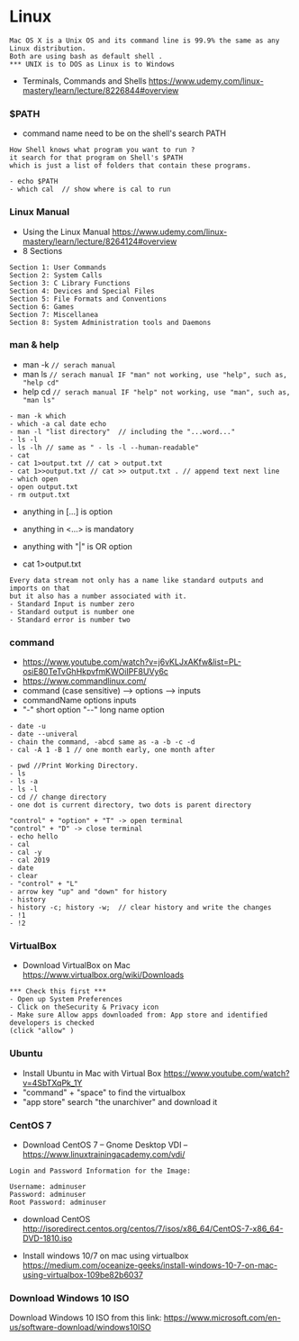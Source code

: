 # Linux
```
Mac OS X is a Unix OS and its command line is 99.9% the same as any Linux distribution. 
Both are using bash as default shell .
*** UNIX is to DOS as Linux is to Windows
```

- Terminals, Commands and Shells
https://www.udemy.com/linux-mastery/learn/lecture/8226844#overview

### $PATH 
- command name need to be on the shell's search PATH
```
How Shell knows what program you want to run ?
it search for that program on Shell's $PATH 
which is just a list of folders that contain these programs.
```
```
- echo $PATH
- which cal  // show where is cal to run
```
### Linux Manual
- Using the Linux Manual
https://www.udemy.com/linux-mastery/learn/lecture/8264124#overview
- 8 Sections
```
Section 1: User Commands
Section 2: System Calls
Section 3: C Library Functions
Section 4: Devices and Special Files
Section 5: File Formats and Conventions
Section 6: Games
Section 7: Miscellanea
Section 8: System Administration tools and Daemons
```
### man & help
- man -k  ```// serach manual``` 
- man ls  ```// serach manual IF "man" not working, use "help", such as, "help cd"```
- help cd ```// serach manual IF "help" not working, use "man", such as, "man ls"```
```
- man -k which
- which -a cal date echo
- man -l "list directory"  // including the "...word..."
- ls -l
- ls -lh // same as " - ls -l --human-readable"
- cat
- cat 1>output.txt // cat > output.txt
- cat 1>>output.txt // cat >> output.txt . // append text next line
- which open
- open output.txt
- rm output.txt
```

- anything in [...] is option
- anything in <...> is mandatory
- anything with "|" is OR option

- cat 1>output.txt
```
Every data stream not only has a name like standard outputs and imports on that 
but it also has a number associated with it.
- Standard Input is number zero
- Standard output is number one 
- Standard error is number two

```

### command
- https://www.youtube.com/watch?v=j6vKLJxAKfw&list=PL-osiE80TeTvGhHkpvfmKWOiIPF8UVy6c
- https://www.commandlinux.com/
- command (case sensitive) --> options --> inputs
- commandName options inputs
- "-" short option "--" long name option 
```
- date -u
- date --univeral
- chain the command, -abcd same as -a -b -c -d
- cal -A 1 -B 1 // one month early, one month after
```

```
- pwd //Print Working Directory.
- ls
- ls -a
- ls -l
- cd // change directory
- one dot is current directory, two dots is parent directory
```
```
"control" + "option" + "T" -> open terminal
"control" + "D" -> close terminal
- echo hello
- cal
- cal -y
- cal 2019
- date
- clear
- "control" + "L"
- arrow key "up" and "down" for history
- history
- history -c; history -w;  // clear history and write the changes
- !1
- !2
```

### VirtualBox
- Download VirtualBox on Mac
https://www.virtualbox.org/wiki/Downloads
```
*** Check this first ***
- Open up System Preferences
- Click on theSecurity & Privacy icon
- Make sure Allow apps downloaded from: App store and identified developers is checked 
(click "allow" )
```
### Ubuntu
- Install Ubuntu in Mac with Virtual Box
https://www.youtube.com/watch?v=4SbTXqPk_1Y
- "command" + "space" to find the virtualbox
- "app store" search "the unarchiver" and download it

### CentOS 7
- Download CentOS 7 – Gnome Desktop VDI – 
https://www.linuxtrainingacademy.com/vdi/
```
Login and Password Information for the Image:

Username: adminuser
Password: adminuser
Root Password: adminuser
```
- download CentOS
http://isoredirect.centos.org/centos/7/isos/x86_64/CentOS-7-x86_64-DVD-1810.iso

- Install windows 10/7 on mac using virtualbox
https://medium.com/oceanize-geeks/install-windows-10-7-on-mac-using-virtualbox-109be82b6037

### Download Windows 10 ISO
Download Windows 10 ISO from this link: https://www.microsoft.com/en-us/software-download/windows10ISO
